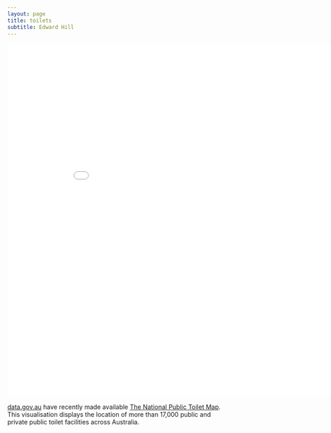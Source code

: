 ```yaml
---
layout: page
title: toilets
subtitle: Edward Hill
---
```

<iframe width="900" height="800" frameborder="0" scrolling="no" src="//plot.ly/~ddhll/4.embed"></iframe>

[data.gov.au](https://data.gov.au) have recently made available [The National Public Toilet Map](https://data.gov.au/dataset/national-public-toilet-map). This visualisation displays the location of more than 17,000 public and private public toilet facilities across Australia.
